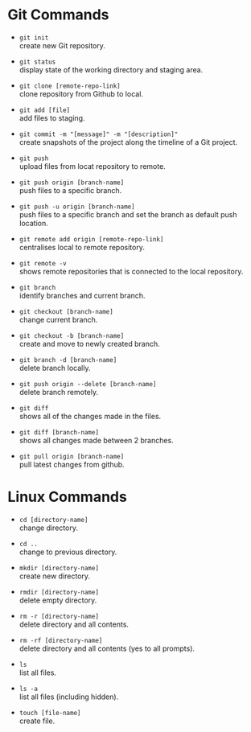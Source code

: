 # Git Commands

- `git init`  
create new Git repository.  

- `git status`  
display state of the working directory and staging area.

- `git clone [remote-repo-link]`  
clone repository from Github to local.  

- `git add [file]`  
add files to staging.  

- `git commit -m "[message]" -m "[description]"`  
create snapshots of the project along the timeline of a Git project.  

- `git push`  
upload files from locat repository to remote.  

- `git push origin [branch-name]`  
push files to a specific branch.  

- `git push -u origin [branch-name]`  
push files to a specific branch and set the branch as default push location.  

- `git remote add origin [remote-repo-link]`  
centralises local to remote repository.  

- `git remote -v`  
shows remote repositories that is connected to the local repository.  

- `git branch`  
identify branches and current branch.  

- `git checkout [branch-name]`  
change current branch.  

- `git checkout -b [branch-name]`  
create and move to newly created branch.  

- `git branch -d [branch-name]`  
delete branch locally.  

- `git push origin --delete [branch-name]`  
delete branch remotely.

- `git diff`  
shows all of the changes made in the files.  

- `git diff [branch-name]`  
shows all changes made between 2 branches.  

- `git pull origin [branch-name]`  
pull latest changes from github.  

# Linux Commands

- `cd [directory-name]`  
change directory.  

- `cd ..`  
change to previous directory.  

- `mkdir [directory-name]`  
create new directory.  

- `rmdir [directory-name]`  
delete empty directory.  

- `rm -r [directory-name]`  
delete directory and all contents.  

- `rm -rf [directory-name]`  
delete directory and all contents (yes to all prompts).  

- `ls`  
list all files.  

- `ls -a`  
list all files (including hidden).

- `touch [file-name]`  
create file.